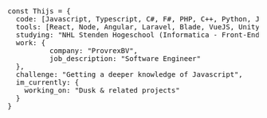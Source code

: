 <pre>const Thijs = {
  code: [Javascript, Typescript, C#, F#, PHP, C++, Python, Java. Dart, SQL, CSS],
  tools: [React, Node, Angular, Laravel, Blade, VueJS, Unity, Flutter],
  studying: "NHL Stenden Hogeschool (Informatica - Front-End)",
  work: {
          company: "ProvrexBV",
          job_description: "Software Engineer"
  },
  challenge: "Getting a deeper knowledge of Javascript",
  im_currently: {
    working_on: "Dusk & related projects"
  }
}</pre>
